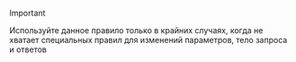 > [!IMPORTANT]  
> Используйте данное правило только в крайних случаях, когда не хватает специальных правил для изменений параметров, тело запроса и ответов